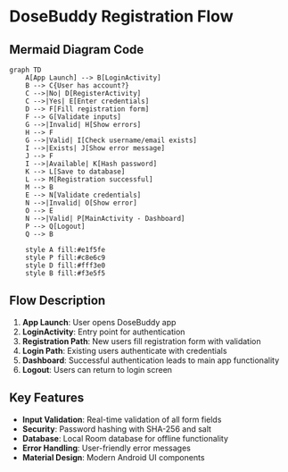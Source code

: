 # DoseBuddy Registration Flow

## Mermaid Diagram Code

```mermaid
graph TD
    A[App Launch] --> B[LoginActivity]
    B --> C{User has account?}
    C -->|No| D[RegisterActivity]
    C -->|Yes| E[Enter credentials]
    D --> F[Fill registration form]
    F --> G[Validate inputs]
    G -->|Invalid| H[Show errors]
    H --> F
    G -->|Valid| I[Check username/email exists]
    I -->|Exists| J[Show error message]
    J --> F
    I -->|Available| K[Hash password]
    K --> L[Save to database]
    L --> M[Registration successful]
    M --> B
    E --> N[Validate credentials]
    N -->|Invalid| O[Show error]
    O --> E
    N -->|Valid| P[MainActivity - Dashboard]
    P --> Q[Logout] 
    Q --> B
    
    style A fill:#e1f5fe
    style P fill:#c8e6c9
    style D fill:#fff3e0
    style B fill:#f3e5f5
```

## Flow Description

1. **App Launch**: User opens DoseBuddy app
2. **LoginActivity**: Entry point for authentication
3. **Registration Path**: New users fill registration form with validation
4. **Login Path**: Existing users authenticate with credentials
5. **Dashboard**: Successful authentication leads to main app functionality
6. **Logout**: Users can return to login screen

## Key Features

- **Input Validation**: Real-time validation of all form fields
- **Security**: Password hashing with SHA-256 and salt
- **Database**: Local Room database for offline functionality
- **Error Handling**: User-friendly error messages
- **Material Design**: Modern Android UI components
